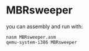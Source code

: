 # MBRsweeper

you can assembly and run with:

    nasm MBRsweeper.asm
    qemu-system-i386 MBRsweeper